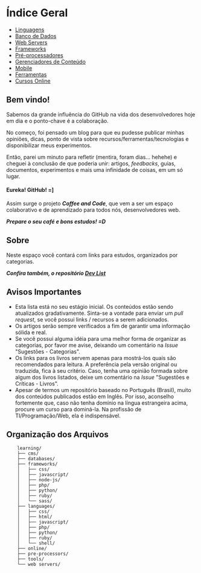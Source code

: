 # Índice Geral

* [Linguagens](languages/)
* [Banco de Dados](databases/)
* [Web Servers](web-servers/)
* [Frameworks](frameworks/)
* [Pré-processadores](pre-processors)
* [Gerenciadores de Conteúdo](cms/)
* [Mobile](mobile/)
* [Ferramentas](tools/)
* [Cursos Online](online/)

## Bem vindo! ##

Sabemos da grande influência do GitHub na vida dos desenvolvedores hoje em dia e o ponto-chave é a colaboração.

No começo, foi pensado um blog para que eu pudesse publicar minhas opiniões, dicas, ponto de vista sobre recursos/ferramentas/tecnologias e disponibilizar meus experimentos.

Então, parei um minuto para refletir (mentira, foram dias… hehehe) e cheguei à conclusão de que poderia unir: artigos, *feedbacks*, guias, documentos, experimentos e mais uma infinidade de coisas, em um só lugar.

#### Eureka! GitHub! =]

Assim surge o projeto ***Coffee and Code***, que vem a ser um espaço colaborativo e de aprendizado para todos nós, desenvolvedores web.

***Prepare o seu café e bons estudos! =D***


## Sobre ##

Neste espaço você contará com links para estudos, organizados por categorias.

***Confira também, o repositório [Dev List](https://github.com/vitorbritto/dev-list)***


## Avisos Importantes ##

* Esta lista está no seu estágio inicial. Os conteúdos estão sendo atualizados gradativamente. Sinta-se a vontade para enviar um *pull request*, se você possui links / recursos a serem adicionados.
* Os artigos serão sempre verificados a fim de garantir uma informação sólida e real.
* Se você possui alguma idéia para uma melhor forma de organizar as categorias, por favor me avise, deixando um comentário na *Issue* "Sugestões - Categorias".
* Os links para os livros servem apenas para mostrá-los quais são recomendados para leitura. A preferência pela versão original ou traduzida, fica à seu critério. Caso, tenha uma opinião formada sobre algum dos livros listados, deixe um comentário na *Issue* "Sugestões e Críticas - Livros".
* Apesar de termos um repositório baseado no Português (Brasil), muito dos conteúdos publicados estão em Inglês. Por isso, aconselho fortemente que, caso não tenha domínio na língua estrangeira acima, procure um curso para dominá-la. Na profissão de TI/Programação/Web, ela é indispensável.


## Organização dos Arquivos ##

```
	learning/
	├── cms/
	├── databases/
	├── frameworks/
	│   ├── css/
	│   ├── javascript/
	│   ├── node-js/
	│   ├── php/
	│   ├── python/
	│   ├── ruby/
	│   └── sass/
	├── languages/
	│   ├── css/
	│   ├── html/
	│   ├── javascript/
	│   ├── php/
	│   ├── python/
	│   ├── ruby/
	│   └── shell/
	├── online/
	├── pre-processors/
	├── tools/
	└── web servers/
```
